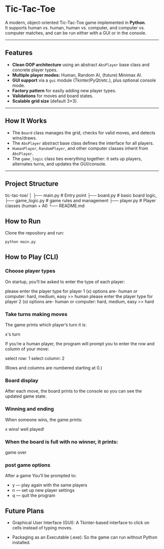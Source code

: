 #  Tic-Tac-Toe

A modern, object-oriented Tic-Tac-Toe game implemented in **Python**.  
It supports human vs. human, human vs. computer, and computer vs. computer matches, and can be run either with a GUI or in the console.

---

##  Features

- **Clean OOP architecture** using an abstract `AbsPlayer` base class and concrete player types.
- **Multiple player modes:** Human, Random AI, (future) Minimax AI.
- **GUI support** via a `gui` module (Tkinter/PyQt/etc.), plus optional console mode.
- **Factory pattern** for easily adding new player types.
- **Validations** for moves and board states.
- **Scalable grid size** (default 3×3).

---

##  How It Works

- The `Board` class manages the grid, checks for valid moves, and detects wins/draws.
- The `AbsPlayer` abstract base class defines the interface for all players.
- `HumanPlayer`, `RandomPlayer`, and other computer classes inherit from `AbsPlayer`.
- The `game_logic` class ties everything together: it sets up players, alternates turns, and updates the GUI/console.

---

##  Project Structure

tic-tac-toe/
│
├── main.py           # Entry point
├── board.py          # basic board logic, 
├── game_logic.py     # game rules and management
├── player.py         # Player classes (human + AI) 
└── README.md



##  How to Run

Clone the repository and run:

```bash
python main.py
```

## How to Play (CLI)

### Choose player types
On startup, you’ll be asked to enter the type of each player:

please enter the player type for player 1 (x) options are- human or computer: hard, medium, easy >> human
please enter the player type for player 2 (o) options are- human or computer: hard, medium, easy >> hard

### Take turns making moves
The game prints which player’s turn it is:

x's turn

If you’re a human player, the program will prompt you to enter the row and column of your move:

select row: 1
select column: 2

(Rows and columns are numbered starting at 0.)

### Board display
After each move, the board prints to the console so you can see the updated game state.

### Winning and ending
When someone wins, the game prints:

x wins! well played!

### When the board is full with no winner, it prints:

game over

### post game options
After a game
You’ll be prompted to:
- y — play again with the same players
- n — set up new player settings
- q — quit the program


## Future Plans

- Graphical User Interface (GUI):
A Tkinter-based interface to click on cells instead of typing moves.

- Packaging as an Executable (.exe):
So the game can run without Python installed.
